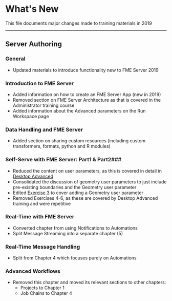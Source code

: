 # What's New #
This file documents major changes made to training materials in 2019

---

## Server Authoring ##

### General ###
- Updated materials to introduce functionality new to FME Server 2019

### Introduction to FME Server ###
- Added information on how to create an FME Server App (new in 2019)
- Removed section on FME Server Architecture as that is covered in the Administrator training course
- Added information about the Advanced parameters on the Run Workspace page

### Data Handling and FME Server ###
- Added section on sharing custom resources (including custom transformers, formats, python and R modules)

### Self-Serve with FME Server: Part1 & Part2###
- Reduced the content on user parameters, as this is covered in detail in [Desktop Advanced](https://s3.amazonaws.com/gitbook/Desktop-Advanced-2019/DesktopAdvanced4Parameters/4.00.AdvancedParameterUse.html)
- Consolidated the discussion of geometry user parameters to just include pre-existing boundaries and the Geometry user parameter
- Edited [Exercise 3](ServerAuthoring3SelfServe\Exercise3.md) to cover adding a Geometry user parameter
- Removed Exercises 4-6, as these are covered by Desktop Advanced training and were repetitive

### Real-Time with FME Server ###
- Converted chapter from using Notifications to Automations
- Split Message Streaming into a separate chapter (5)

### Real-Time Message Handling ###
- Split from Chapter 4 which focuses purely on Automations

### Advanced Workflows ###
- Removed this chapter and moved its relevant sections to other chapters:
  - Projects to Chapter 1
  - Job Chains to Chapter 4

